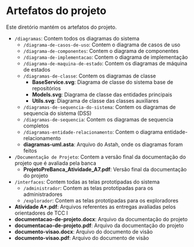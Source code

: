 # Artefatos do projeto

Este diretório mantém os artefatos do projeto. 

* `/diagramas`: Contem todos os diagramas do sistema
	* `/diagrama-de-casos-de-uso`: Contem o diagrama de casos de uso
	* `/diagrama-de-componentes`: Contem o diagrama de componentes
	* `/diagrama-de-implementacao`: Contem o diagrama de implementação
	* `/diagrama-de-maquina-de-estado`: Contem os diagramas de máquina de estados
	* `/diagramas-de-classe`: Contem os diagramas de classe
		* **BaseService.svg**: Diagrama de classe do sistema base de repositórios
		* **Models.svg**: Diagrama de classe das entidades principais
		* **Utils.svg**: Diagrama de classe das classes auxiliares
	* `/diagramas-de-sequencia-do-sistema`: Contem os diagramas de sequencia do sistema (DSS)
	* `/diagramas-de-sequencia`: Contem os diagramas de sequencia completos
	* `/diagramas-entidade-relacionamento`: Contem o diagrama entidade-relacionamento
  	* **diagramas-uml.asta**: Arquivo do Astah, onde os diagramas foram feitos
* `/Documentação de Projeto`: Contem a versão final da documentação do projeto que é avaliada pela banca
	* **ProjetoPreBanca_Atividade_A7.pdf**: Versão final da documentação do projeto
* `/interfaces`: Contem todas as telas prototipadas do sistema
  	* `/administrador`: Contem as telas prototipadas para os administradores
	* `/explorador`: Contem as telas prototipadas para os exploradores
* **Atividade A\*.pdf**: Arquivos referentes as entregas avaliadas pelos orientadores de TCC I
* **documentacao-de-projeto.docx**: Arquivo da documentação do projeto
* **documentacao-de-projeto.pdf**: Arquivo da documentação do projeto
* **documento-visao.docx**: Arquivo do documento de visão
* **documento-visao.pdf**: Arquivo do documento de visão
